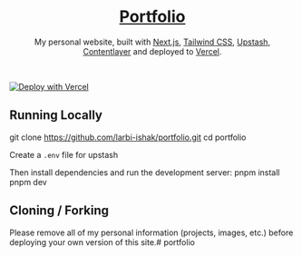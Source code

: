 <div align="center">
    <a href="https://portfolio-larbi-ishak.vercel.app"><h1 align="center">Portfolio</h1></a>
    
My personal website, built with [Next.js](https://nextjs.org/), [Tailwind CSS](https://tailwindcss.com/), [Upstash](https://upstash.com), [Contentlayer](https://www.contentlayer.dev/) and deployed to [Vercel](https://vercel.com/).

</div>

<br/>


[![Deploy with Vercel](https://vercel.com/button)](https://vercel.com/new)

## Running Locally

git clone https://github.com/larbi-ishak/portfolio.git
cd portfolio


Create a `.env` file for upstash

Then install dependencies and run the development server:
pnpm install
pnpm dev


## Cloning / Forking

Please remove all of my personal information (projects, images, etc.) before deploying your own version of this site.# portfolio
